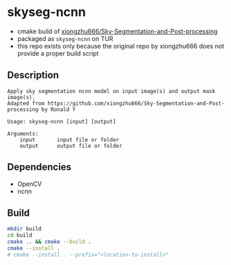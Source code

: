 # skyseg-ncnn
* cmake build of [xiongzhu666/Sky-Segmentation-and-Post-processing](https://github.com/xiongzhu666/Sky-Segmentation-and-Post-processing)
* packaged as `skyseg-ncnn` on TUR
* this repo exists only because the original repo by xiongzhu666 does not provide a proper build script

## Description
```
Apply sky segmentation ncnn model on input image(s) and output mask image(s). 
Adapted from https://github.com/xiongzhu666/Sky-Segmentation-and-Post-processing by Ronald Y

Usage: skyseg-ncnn [input] [output]

Arguments: 
    input       input file or folder
    output      output file or folder
```

## Dependencies
* OpenCV
* ncnn

## Build
```bash
mkdir build
cd build
cmake .. && cmake --build .
cmake --install .
# cmake --install . --prefix="<location-to-install>"
```
